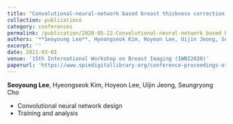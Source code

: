 ```yaml
---
title: "Convolutional-neural-network based breast thickness correction in digital breast tomosynthesis"
collection: publications
category: conferences
permalink: /publication/2020-05-22-Convolutional-neural-network based breast thickness correction in digital breast tomosynthesis
authors: '**Seoyoung Lee**, Hyeongseok Kim, Hoyeon Lee, Uijin Jeong, Seungryong Cho'
excerpt: ''
date: 2021-03-01
venue: '15th International Workshop on Breast Imaging (IWBI2020)'
paperurl: 'https://www.spiedigitallibrary.org/conference-proceedings-of-spie/11513/2560909/Convolutional-neural-network-based-breast-thickness-correction-in-digital-breast/10.1117/12.2560909.full'
---
```



**Seoyoung Lee**, Hyeongseok Kim, Hoyeon Lee, Uijin Jeong, Seungryong Cho  
- Convolutional neural network design
- Training and analysis
